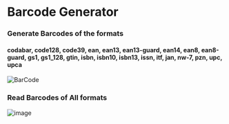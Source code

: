 # Barcode Generator

### Generate Barcodes of the formats

#### codabar, code128, code39, ean, ean13, ean13-guard, ean14, ean8, ean8-guard, gs1, gs1_128, gtin, isbn, isbn10, isbn13, issn, itf, jan, nw-7, pzn, upc, upca

![BarCode](https://user-images.githubusercontent.com/119914594/229685824-582452ce-9db3-41a1-8e02-9816fc148ec2.png)


### Read Barcodes of All formats

![image](https://user-images.githubusercontent.com/119914594/229687157-2095a487-0397-4e53-a41b-53819ef80730.png)
